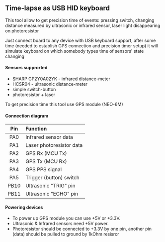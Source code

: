 ## Time-lapse as USB HID keyboard

This tool allow to get precision time of events: pressing switch,
changing distance measured by ultrasonic or infrared sensor,
laser light disappearing on photoresistor

Just connect board to any device with USB keyboard support, after some time
(needed to establish GPS connection and precision timer setup) it will simulate
keyboard on which somebody types time of sensors' state changing


#### Sensors supprorted
* SHARP GP2Y0A02YK - infrared distance-meter
* HCSR04 - ultrasonic distance-meter
* simple switch-button
* photoresistor + laser

To get precision time this tool use GPS module (NEO-6M)

#### Connection diagram
| Pin  | Function  |
| :--: | :-------- |
| PA0 | Infrared sensor data |
| PA1 | Laser photoresistor data |
| PA2 | GPS Rx (MCU Tx) |
| PA3 | GPS Tx (MCU Rx) |
| PA4 | GPS PPS signal |
| PA5 | Trigger (button) switch |
| PB10 | Ultrasonic "TRIG" pin |
| PB11 | Ultrasonic "ECHO" pin |

#### Powering devices
* To power up GPS module you can use +5V or +3.3V.
* Ultrasonic & Infrared sensors need +5V power.
* Photoresistor should be connected to +3.3V by one pin, another pin (data) should be pulled to ground by 1kOhm resisror
